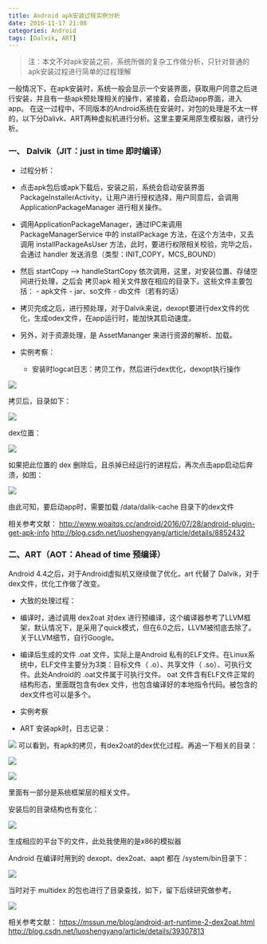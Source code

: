 ```yaml
---
title: Android apk安装过程实例分析
date: 2016-11-17 21:08
categories: Android
tags: [Dalvik, ART]
---
```

> 注：本文不对apk安装之前，系统所做的复杂工作做分析，只针对普通的apk安装过程进行简单的过程理解

一般情况下，在apk安装时，系统一般会显示一个安装界面，获取用户同意之后进行安装，并且有一些apk预处理相关的操作，紧接着，会启动app界面，进入app。
在这一过程中，不同版本的Android系统在安装时，对包的处理是不太一样的，以下分Dalivk、ART两种虚拟机进行分析。这里主要采用原生模拟器，进行分析。

### 一、 Dalvik（JIT：just in time  即时编译）

- 过程分析：
 - 点击apk包后或apk下载后，安装之前，系统会启动安装界面PackageInstallerActivity，让用户进行授权选择，用户同意后，会调用ApplicationPackageManager 进行相关操作。
 - 调用ApplicationPackageManager，通过IPC来调用 PackageManagerService 中的 installPackage 方法，在这个方法中，又去调用 installPackageAsUser 方法，此时，要进行权限相关校验，完毕之后，会通过 handler 发送消息（类型：INIT_COPY，MCS_BOUND）
 - 然后 startCopy —> handleStartCopy 依次调用，这里，对安装位置、存储空间进行处理，之后会 拷贝apk 相关文件放在相应的目录下。这些文件主要包括：
	   - apk文件
	   - jar、so文件
	   - db文件（若有的话）
 - 拷贝完成之后，进行预处理，对于Dalvik来说，dexopt要进行dex文件的优化，生成odex文件，在app运行时，能加快其启动速度。
 - 另外，对于资源处理，是 AssetMananger 来进行资源的解析、加载。


- 实例考察：
	- 安装时logcat日志：拷贝工作，然后进行dex优化，dexopt执行操作

![](http://7xr1vo.com1.z0.glb.clouddn.com/apk%E5%AE%89%E8%A3%85%E8%BF%87%E7%A8%8B.png)

   
   拷贝后，目录如下：
	
![](http://7xr1vo.com1.z0.glb.clouddn.com/copy%20lib%E7%BB%93%E6%9E%9C.png)

 dex位置：
	
![](http://7xr1vo.com1.z0.glb.clouddn.com/dex%E4%BD%8D%E7%BD%AE.png)

如果把此位置的 dex 删除后，且杀掉已经运行的进程后，再次点击app启动后奔溃，如图：

![](http://7xr1vo.com1.z0.glb.clouddn.com/%E5%88%A0%E6%8E%89dalvik-cache%E7%9B%AE%E5%BD%95%E4%B8%8B%E7%9A%84dex%E5%90%8E%EF%BC%8C%E4%B8%94%E6%9D%80%E6%8E%89%E5%B7%B2%E7%BB%8F%E8%BF%90%E8%A1%8C%E7%9A%84%E5%BA%94%E7%94%A8%E8%BF%9B%E7%A8%8B%EF%BC%8C%E5%86%8D%E6%AC%A1%E5%90%AF%E5%8A%A8.png)

由此可知，要启动app时，需要加载 /data/dalik-cache 目录下的dex文件

相关参考文献：
http://www.woaitqs.cc/android/2016/07/28/android-plugin-get-apk-info
http://blog.csdn.net/luoshengyang/article/details/8852432

### 二、ART（AOT：Ahead of time  预编译）

Android 4.4之后，对于Android虚拟机又继续做了优化，art 代替了 Dalvik，对于dex文件，优化工作做了改变。
- 大致的处理过程：
		
- 编译时，通过调用 dex2oat 对dex 进行预编译，这个编译器参考了LLVM框架，默认情况下，是采用了quick模式，但在6.0之后，LLVM被彻底去除了。关于LLVM细节，自行Google。
- 编译后生成的文件 .oat 文件，实际上是Android 私有的ELF文件。在Linux系统中，ELF文件主要分为3类：目标文件（ .o）、共享文件（ .so）、可执行文件。此处Android的 .oat文件属于可执行文件。
	oat 文件含有ELF文件正常的结构形态，里面既包含有dex 文件，也包含编译好的本地指令代码。被包含的dex文件也可以是多个。
	
	
- 实例考察
 - ART 安装apk时，日志记录：

![](http://7xr1vo.com1.z0.glb.clouddn.com/art%E5%AE%89%E8%A3%85apk%E7%9A%84log.png)
	 可以看到，有apk的拷贝，有dex2oat的dex优化过程。再追一下相关的目录：
	 

 ![](http://7xr1vo.com1.z0.glb.clouddn.com/local%E7%9B%AE%E5%BD%95%E4%B8%8B.png)
 
  ![](http://7xr1vo.com1.z0.glb.clouddn.com/dalvik-cache%E7%9B%AE%E5%BD%95%E4%B8%8B.png)
  
里面有一部分是系统框架层的相关文件。
	
安装后的目录结构也有变化：

![](http://7xr1vo.com1.z0.glb.clouddn.com/data_app%E7%9B%AE%E5%BD%95%E4%B8%8B.png)

生成相应的平台下的文件，此处我使用的是x86的模拟器

Android 在编译时用到的 dexopt、dex2oat、aapt 都在 /system/bin目录下：

![](http://7xr1vo.com1.z0.glb.clouddn.com/4.4%E4%B8%8Bsystem_bin%E4%B8%8B%E7%9A%84aapt.png.png)

当时对于 multidex 的包也进行了目录查找，如下，留下后续研究做参考。

![](http://7xr1vo.com1.z0.glb.clouddn.com/multidex.png)

相关参考文献：
https://mssun.me/blog/android-art-runtime-2-dex2oat.html
http://blog.csdn.net/luoshengyang/article/details/39307813